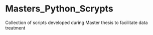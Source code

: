 # Masters_Python_Scrypts
Collection of scripts developed during Master thesis to facilitate data treatment
